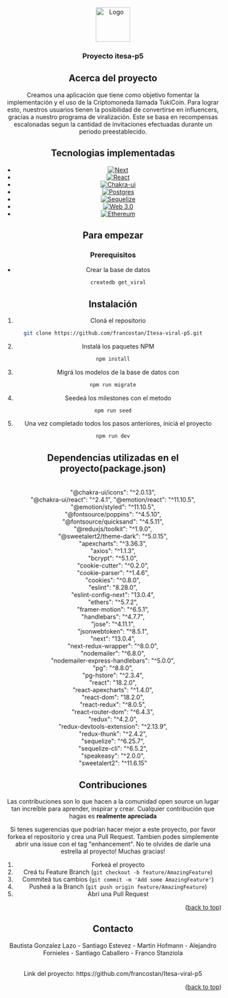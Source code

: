 <!-- Improved compatibility of back to top link: See: https://github.com/othneildrew/Best-README-Template/pull/73 -->
<a name="readme-top"></a>
<!--
*** Thanks for checking out the Best-README-Template. If you have a suggestion
*** that would make this better, please fork the repo and create a pull request
*** or simply open an issue with the tag "enhancement".
*** Don't forget to give the project a star!
*** Thanks again! Now go create something AMAZING! :D
-->







<!-- PROJECT LOGO -->
<br />
<div align="center">
  <a href="https://github.com/francostan/Itesa-viral-p5">
    <img src="https://miro.medium.com/max/664/1*z6r1ufq-iAqcOZeNZ3PGIQ.png" alt="Logo" width="80" height="80">
  </a>

  <h3 align="center">Proyecto itesa-p5</h3>

<!-- ABOUT THE PROJECT -->
## Acerca del proyecto



Creamos una aplicación que tiene como objetivo fomentar la implementación y el uso de la Criptomoneda llamada TukiCoin.
  Para lograr esto, nuestros usuarios tienen la posibilidad de convertirse en influencers, gracias a nuestro programa de viralización.
  Este se basa en recompensas escalonadas segun la cantidad de invitaciones efectuadas durante un periodo preestablecido.
  



## Tecnologias implementadas



* [![Next][Next.js]][Next-url]
* [![React][React.js]][React-url]
* [![Chakra-ui][Chakra-ui.com]][chakra-url]
* [![Postgres][Postgres.com]][Postgres-url]
* [![Sequelize][Sequelize.com]][Sequelize-url]
* [![Web 3.0][Web3.com]][Web3-url]
* [![Ethereum][Ethereum.com]][Ethereum-url]
  





<!-- GETTING STARTED -->
## Para empezar

  

### Prerequisitos


* Crear la base de datos
  ```sh
  createdb get_viral
  ```

## Instalación

   1. Cloná el repositorio
   ```sh
   git clone https://github.com/francostan/Itesa-viral-p5.git
   ```
   2. Instalá los paquetes NPM 
   ```sh
   npm install
   ```
  3. Migrá los modelos de la base de datos con
   ```sh
   npm run migrate
   ```
  4. Seedeá los milestones con el metodo
   ```sh
   npm run seed
   ```
  5. Una vez completado todos los pasos anteriores, iniciá el proyecto
   ```sh
  npm run dev
   ```
   
   
   ## Dependencias utilizadas en el proyecto(package.json)
  
 <br />
    "@chakra-ui/icons": "^2.0.13",
  <br />
    "@chakra-ui/react": "^2.4.1",
    "@emotion/react": "^11.10.5",<br />
    "@emotion/styled": "^11.10.5",<br />
    "@fontsource/poppins": "^4.5.10",<br />
    "@fontsource/quicksand": "^4.5.11",<br />
    "@reduxjs/toolkit": "^1.9.0",<br />
    "@sweetalert2/theme-dark": "^5.0.15",<br />
    "apexcharts": "^3.36.3",<br />
    "axios": "^1.1.3",<br />
    "bcrypt": "^5.1.0",<br />
    "cookie-cutter": "^0.2.0",<br />
    "cookie-parser": "^1.4.6",<br />
    "cookies": "^0.8.0",<br />
    "eslint": "8.28.0",<br />
    "eslint-config-next": "13.0.4",<br />
    "ethers": "^5.7.2",<br />
    "framer-motion": "^6.5.1",<br />
    "handlebars": "^4.7.7",<br />
    "jose": "^4.11.1",<br />
    "jsonwebtoken": "^8.5.1",<br />
    "next": "13.0.4",<br />
    "next-redux-wrapper": "^8.0.0",<br />
    "nodemailer": "^6.8.0",<br />
    "nodemailer-express-handlebars": "^5.0.0",<br />
    "pg": "^8.8.0",<br />
    "pg-hstore": "^2.3.4",<br />
    "react": "18.2.0",<br />
    "react-apexcharts": "^1.4.0",<br />
    "react-dom": "18.2.0",<br />
    "react-redux": "^8.0.5",<br />
    "react-router-dom": "^6.4.3",<br />
    "redux": "^4.2.0",<br />
    "redux-devtools-extension": "^2.13.9",<br />
    "redux-thunk": "^2.4.2",<br />
    "sequelize": "^6.25.7",<br />
    "sequelize-cli": "^6.5.2",<br />
    "speakeasy": "^2.0.0",<br />
    "sweetalert2": "^11.6.15"<br />
  

<!-- CONTRIBUTING -->
## Contribuciones
Las contribuciones son lo que hacen a la comunidad open source un lugar tan increíble para aprender, inspirar y crear. Cualquier contribución que hagas es **realmente apreciada**

Si tenes sugerencias que podrían hacer mejor a este proyecto, por favor forkea el repositorio y crea una Pull Request. Tambien podes simplemente abrir una issue con el tag "enhancement".
  No te olvides de darle una estrella al proyecto! Muchas gracias!


1. Forkeá el proyecto
2. Creá tu Feature Branch (`git checkout -b feature/AmazingFeature`)
3. Commiteá tus cambios (`git commit -m 'Add some AmazingFeature'`)
4. Pusheá a la Branch (`git push origin feature/AmazingFeature`)
5. Abrí una Pull Request

<p align="right">(<a href="#readme-top">back to top</a>)</p>









<!-- CONTACT -->
## Contacto

Bautista Gonzalez Lazo - 
  Santiago Estevez -
  Martin Hofmann -
  Alejandro Fornieles -
  Santiago Caballero -
  Franco Stanziola 
  
  <br>
Link del proyecto: https://github.com/francostan/Itesa-viral-p5

<p align="right">(<a href="#readme-top">back to top</a>)</p>






<!-- MARKDOWN LINKS & IMAGES -->
<!-- https://www.markdownguide.org/basic-syntax/#reference-style-links -->
[contributors-shield]: https://img.shields.io/github/contributors/othneildrew/Best-README-Template.svg?style=for-the-badge
[contributors-url]: https://github.com/othneildrew/Best-README-Template/graphs/contributors
[forks-shield]: https://img.shields.io/github/forks/othneildrew/Best-README-Template.svg?style=for-the-badge
[forks-url]: https://github.com/othneildrew/Best-README-Template/network/members
[stars-shield]: https://img.shields.io/github/stars/othneildrew/Best-README-Template.svg?style=for-the-badge
[stars-url]: https://github.com/othneildrew/Best-README-Template/stargazers
[issues-shield]: https://img.shields.io/github/issues/othneildrew/Best-README-Template.svg?style=for-the-badge
[issues-url]: https://github.com/othneildrew/Best-README-Template/issues
[license-shield]: https://img.shields.io/github/license/othneildrew/Best-README-Template.svg?style=for-the-badge
[license-url]: https://github.com/othneildrew/Best-README-Template/blob/master/LICENSE.txt
[linkedin-shield]: https://img.shields.io/badge/-LinkedIn-black.svg?style=for-the-badge&logo=linkedin&colorB=555
[linkedin-url]: https://linkedin.com/in/othneildrew
[product-screenshot]: images/screenshot.png
[Next.js]: https://img.shields.io/badge/next.js-000000?style=for-the-badge&logo=nextdotjs&logoColor=white
[Next-url]: https://nextjs.org/
[React.js]: https://img.shields.io/badge/React-20232A?style=for-the-badge&logo=react&logoColor=61DAFB
[React-url]: https://reactjs.org/
[Chakra-ui.com]:https://shields.io/badge/chakra--ui-black?logo=chakraui&style=for-the-badge%22
[Chakra-url]:https://chakra-ui.com/
  [Postgres.com]:https://img.shields.io/badge/postgres-%23316192.svg?style=for-the-badge&logo=postgresql&logoColor=white
[Postgres-url]:https://www.postgresql.org/
    [Sequelize.com]:https://img.shields.io/badge/Sequelize-52B0E7?style=for-the-badge&logo=Sequelize&logoColor=white
[Sequelize-url]:https://sequelize.org/
     [Web3.com]:https://img.shields.io/badge/web3.js-F16822?style=for-the-badge&logo=web3.js&logoColor=white
[Web3-url]:https://ethereum.org/en/web3/
       [Ethereum.com]:https://img.shields.io/badge/Ethereum-3C3C3D?style=for-the-badge&logo=Ethereum&logoColor=white
[Ethereum-url]:https://ethereum.org/
  
  

